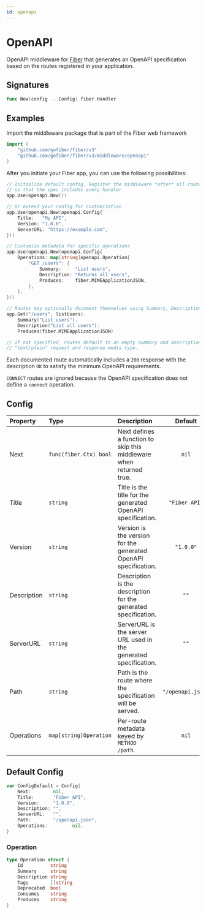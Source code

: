 ```yaml
---
id: openapi
---
```


# OpenAPI

OpenAPI middleware for [Fiber](https://github.com/gofiber/fiber) that generates an OpenAPI specification based on the routes registered in your application.

## Signatures

```go
func New(config ...Config) fiber.Handler
```

## Examples

Import the middleware package that is part of the Fiber web framework

```go
import (
    "github.com/gofiber/fiber/v3"
    "github.com/gofiber/fiber/v3/middleware/openapi"
)
```

After you initiate your Fiber app, you can use the following possibilities:

```go
// Initialize default config. Register the middleware *after* all routes
// so that the spec includes every handler.
app.Use(openapi.New())

// Or extend your config for customization
app.Use(openapi.New(openapi.Config{
    Title:   "My API",
    Version: "1.0.0",
    ServerURL: "https://example.com",
}))

// Customize metadata for specific operations
app.Use(openapi.New(openapi.Config{
    Operations: map[string]openapi.Operation{
        "GET /users": {
            Summary:     "List users",
            Description: "Returns all users",
            Produces:    fiber.MIMEApplicationJSON,
        },
    },
}))

// Routes may optionally document themselves using Summary, Description, Produces and Consumes
app.Get("/users", listUsers).
    Summary("List users").
    Description("List all users").
    Produces(fiber.MIMEApplicationJSON)

// If not specified, routes default to an empty summary and description and a
// "text/plain" request and response media type.
```

Each documented route automatically includes a `200` response with the description `OK` to satisfy the minimum OpenAPI requirements.

`CONNECT` routes are ignored because the OpenAPI specification does not define a `connect` operation.

## Config

| Property    | Type                    | Description                                                     | Default            |
|:------------|:------------------------|:----------------------------------------------------------------|:------------------:|
| Next        | `func(fiber.Ctx) bool`  | Next defines a function to skip this middleware when returned true. | `nil` |
| Title       | `string`                | Title is the title for the generated OpenAPI specification.     | `"Fiber API"`     |
| Version     | `string`                | Version is the version for the generated OpenAPI specification. | `"1.0.0"`         |
| Description | `string`                | Description is the description for the generated specification. | `""`             |
| ServerURL   | `string`                | ServerURL is the server URL used in the generated specification.| `""`             |
| Path        | `string`                | Path is the route where the specification will be served.       | `"/openapi.json"` |
| Operations  | `map[string]Operation`  | Per-route metadata keyed by `METHOD /path`.                     | `nil`             |

## Default Config

```go
var ConfigDefault = Config{
    Next:        nil,
    Title:       "Fiber API",
    Version:     "1.0.0",
    Description: "",
    ServerURL:   "",
    Path:        "/openapi.json",
    Operations:         nil,
}
```

### Operation

```go
type Operation struct {
    Id          string
    Summary     string
    Description string
    Tags        []string
    Deprecated  bool
    Consumes    string
    Produces    string
}
```

